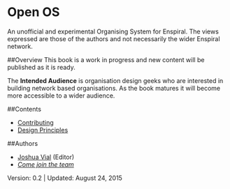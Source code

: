 # Open OS
An unofficial and experimental Organising System for Enspiral. The views expressed are those of the authors and not necessarily the wider Enspiral network.

##Overview 
This book is a work in progress and new content will be published as it is ready.

The **Intended Audience** is organisation design geeks who are interested in building network based organisations. As the book matures it will become more accessible to a wider audience.

##Contents

* [Contributing](./CONTRIBUTING.md)
* [Design Principles](./design_principles.md)

##Authors
* [Joshua Vial](http://joshuavial.com) (Editor)
* *[Come join the team](./CONTRIBUTING.md)*


Version: 0.2 | Updated: August 24, 2015